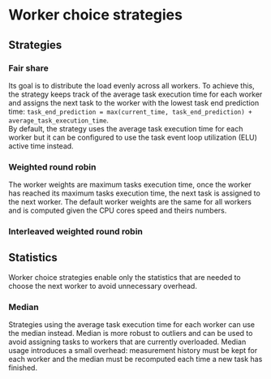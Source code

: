 # Worker choice strategies

## Strategies

### Fair share

Its goal is to distribute the load evenly across all workers. To achieve this, the strategy keeps track of the average task execution time for each worker and assigns the next task to the worker with the lowest task end prediction time: `task_end_prediction = max(current_time, task_end_prediction) + average_task_execution_time`.  
By default, the strategy uses the average task execution time for each worker but it can be configured to use the task event loop utilization (ELU) active time instead.

### Weighted round robin

The worker weights are maximum tasks execution time, once the worker has reached its maximum tasks execution time, the next task is assigned to the next worker. The default worker weights are the same for all workers and is computed given the CPU cores speed and theirs numbers.

### Interleaved weighted round robin

## Statistics

Worker choice strategies enable only the statistics that are needed to choose the next worker to avoid unnecessary overhead.

### Median

Strategies using the average task execution time for each worker can use the median instead. Median is more robust to outliers and can be used to avoid assigning tasks to workers that are currently overloaded. Median usage introduces a small overhead: measurement history must be kept for each worker and the median must be recomputed each time a new task has finished.
